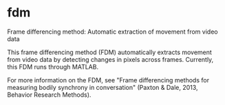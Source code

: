 fdm
===

Frame differencing method: Automatic extraction of movement from video data

This frame differencing method (FDM) automatically extracts movement from video data by detecting changes in pixels across frames. Currently, this FDM runs through MATLAB.

For more information on the FDM, see "Frame differencing methods for measuring bodily synchrony in conversation" (Paxton & Dale, 2013, Behavior Research Methods).
